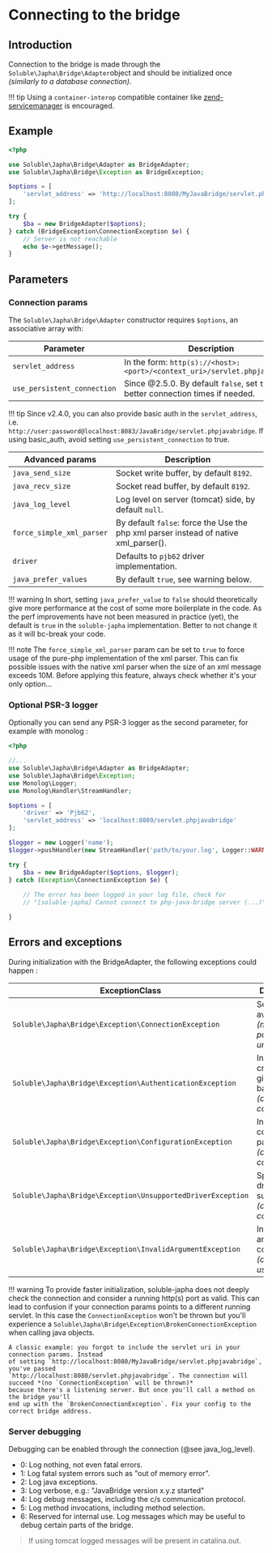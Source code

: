 # Connecting to the bridge

## Introduction

Connection to the bridge is made through the `Soluble\Japha\Bridge\Adapter`object 
and should be initialized once *(similarly to a database connection)*. 

!!! tip
    Using a `container-interop` compatible container like
    [zend-servicemanager](https://github.com/zendframework/zend-servicemanager) 
    is encouraged.

## Example

```php
<?php

use Soluble\Japha\Bridge\Adapter as BridgeAdapter;
use Soluble\Japha\Bridge\Exception as BridgeException;

$options = [     
    'servlet_address' => 'http://localhost:8080/MyJavaBridge/servlet.phpjavabridge'
];

try {
    $ba = new BridgeAdapter($options);    
} catch (BridgeException\ConnectionException $e) {  
    // Server is not reachable
    echo $e->getMessage();
} 
```

## Parameters 

### Connection params

The `Soluble\Japha\Bridge\Adapter` constructor requires `$options`, an associative array with: 

| Parameter        | Description                              |
|------------------|------------------------------------------|
|`servlet_address` | In the form: `http(s)://<host>:<port>/<context_uri>/servlet.phpjavabridge`     |
|`use_persistent_connection`     | Since @2.5.0. By default `false`, set `true` for better connection times if needed. |

!!! tip
    Since v2.4.0, you can also provide basic auth in the `servlet_address`, i.e.
    `http://user:password@localhost:8083/JavaBridge/servlet.phpjavabridge`. If
    using basic_auth, avoid setting `use_persistent_connection` to true. 


| Advanced params     | Description                              |
|---------------------|------------------------------------------|
|`java_send_size`     | Socket write buffer, by default `8192`. |
|`java_recv_size`     | Socket read buffer, by default `8192`. |
|`java_log_level`     | Log level on server (tomcat) side, by default `null`. |
|`force_simple_xml_parser` | By default `false`: force the Use the php xml parser instead of native xml_parser(). |
|`driver`             | Defaults to `pjb62` driver implementation.      |
|`java_prefer_values` | By default `true`, see warning below. |


!!! warning
    In short, setting `java_prefer_value` to `false` should theoretically give
    more performance at the cost of some more boilerplate in the code. As the perf 
    improvements have not been measured in practice (yet), the default is `true` in the
    `soluble-japha` implementation. Better to not change it as it will bc-break
    your code.  
    
!!! note
    The `force_simple_xml_parser` param can be set to `true` to force usage of the
    pure-php implementation of the xml parser. This can fix possible issues with
    the native xml parser when the size of an xml message exceeds 10M. 
    Before applying this feature, always check whether it's your only option... 

             
### Optional PSR-3 logger

Optionally you can send any PSR-3 logger as the second parameter, for example with monolog :
  
```php
<?php

//...
use Soluble\Japha\Bridge\Adapter as BridgeAdapter;
use Soluble\Japha\Bridge\Exception;
use Monolog\Logger;
use Monolog\Handler\StreamHandler;

$options = [
    'driver' => 'Pjb62', 
    'servlet_address' => 'localhost:8089/servlet.phpjavabridge'
];

$logger = new Logger('name');
$logger->pushHandler(new StreamHandler('path/to/your.log', Logger::WARNING));

try {
    $ba = new BridgeAdapter($options, $logger);    
} catch (Exception\ConnectionException $e) {
  
    // The error has been logged in your log file, check for
    // "[soluble-japha] Cannot connect to php-java-bridge server (...)"

} 
```
  
## Errors and exceptions 

During initialization with the BridgeAdapter, the following exceptions could happen :

| ExceptionClass                           | Description                 |
|------------------------------------------|-----------------------------|
|`Soluble\Japha\Bridge\Exception\ConnectionException`        | Server not available *(network port is unreachable)*     |
|`Soluble\Japha\Bridge\Exception\AuthenticationException`    | Invalid credentials given in basic auth *(check config)*   |
|`Soluble\Japha\Bridge\Exception\ConfigurationException`     | Invalid connection parameter *(check config)*          |
|`Soluble\Japha\Bridge\Exception\UnsupportedDriverException` | Specified driver is not supported *(check config)*             |
|`Soluble\Japha\Bridge\Exception\InvalidArgumentException`   | Invalid argument in constructor *(check usage)*   |

!!! warning
    To provide faster initialization, soluble-japha does not deeply check the connection and
    consider a running http(s) port as valid. This can lead to confusion if your connection
    params points to a different running servlet. In this case the `ConnectionException` won't be
    thrown but you'll experience a `Soluble\Japha\Bridge\Exception\BrokenConnectionException`
    when calling java objects. 
     
    A classic example: you forgot to include the servlet uri in your connection params. Instead
    of setting `http://localhost:8080/MyJavaBridge/servlet.phpjavabridge`, you've passed
    `http://localhost:8080/servlet.phpjavabridge`. The connection will succeed *(no `ConnectionException` will be thrown)*
    because there's a listening server. But once you'll call a method on the bridge you'll
    end up with the `BrokenConnectionException`. Fix your config to the correct bridge address.
       
    
### Server debugging

Debugging can be enabled through the connection (@see java_log_level). 

- 0: Log nothing, not even fatal errors.
- 1: Log fatal system errors such as "out of memory error".
- 2: Log java exceptions.
- 3: Log verbose, e.g.: "JavaBridge version x.y.z started"
- 4: Log debug messages, including the c/s communication protocol.
- 5: Log method invocations, including method selection.
- 6: Reserved for internal use. Log messages which may be useful
      to debug certain parts of the bridge.


> If using tomcat logged messages will be present in catalina.out. 


